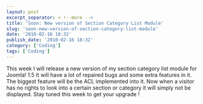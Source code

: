 ```yaml
---
layout: post
excerpt_separator: < !--more -->
title: 'Soon: New version of Section Category List Module'
slug: 'soon-new-version-of-section-category-list-module'
date: '2010-02-16 18:32'
publish_date: '2010-02-16 18:32'
category: ['Coding']
tags: ['Coding']
---
```

This week I will release a new version of my section category list module for
Joomla! 1.5 It will have a lot of repaired bugs and some extra features in it.
The biggest feature will be the ACL implemented into it. Now when a visitor
has no rights to look into a certain section or category it will simply not be
displayed. Stay tuned this week to get your upgrade !

